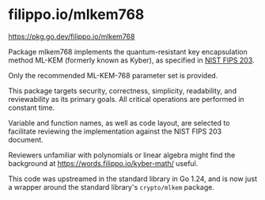 # filippo.io/mlkem768

https://pkg.go.dev/filippo.io/mlkem768

Package mlkem768 implements the quantum-resistant key encapsulation method
ML-KEM (formerly known as Kyber), as specified in [NIST FIPS 203].

Only the recommended ML-KEM-768 parameter set is provided.

[NIST FIPS 203]: https://doi.org/10.6028/NIST.FIPS.203

This package targets security, correctness, simplicity, readability, and
reviewability as its primary goals. All critical operations are performed in
constant time.

Variable and function names, as well as code layout, are selected to
facilitate reviewing the implementation against the NIST FIPS 203
document.

Reviewers unfamiliar with polynomials or linear algebra might find the
background at https://words.filippo.io/kyber-math/ useful.

This code was upstreamed in the standard library in Go 1.24, and is now
just a wrapper around the standard library's `crypto/mlkem` package.
